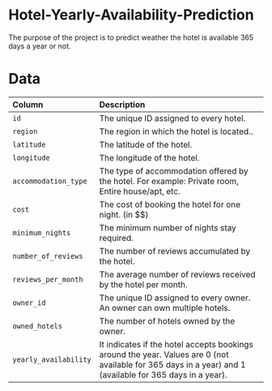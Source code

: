 # Hotel-Yearly-Availability-Prediction
The purpose of the project is to predict weather the hotel is available 365 days a year or not.

# Data

Column | Description
:---|:---
`id` | The unique ID assigned to every hotel.
`region` | The region in which the hotel is located..
`latitude` | The latitude of the hotel.
`longitude` | The longitude of the hotel.
`accommodation_type` | The type of accommodation offered by the hotel. For example: Private room, Entire house/apt, etc.
`cost` | The cost of booking the hotel for one night. (in \$\$)
`minimum_nights` | The minimum number of nights stay required.
`number_of_reviews` | The number of reviews accumulated by the hotel.
`reviews_per_month` | The average number of reviews received by the hotel per month.
`owner_id` | The unique ID assigned to every owner. An owner can own multiple hotels.
`owned_hotels` | The number of hotels owned by the owner.
`yearly_availability` | It indicates if the hotel accepts bookings around the year. Values are 0 (not available for 365 days in a year) and 1 (available for 365 days in a year).
